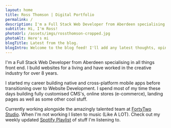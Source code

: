 ```yaml
---
layout: home
title: Ross Thomson | Digital Portfolio
permalink: /
description: I'm a Full Stack Web Developer from Aberdeen specialising in all things front end. I build websites for a living and have worked in the creative industry for over 8 years.
subtitle: Hi, I'm Ross!
photoUrl: /assets/imgs/rossthomson-cropped.jpg
photoAlt: Here's mi 
blogTitle: Latest from the blog.
blogIntro: Welcome to the blog feed! I'll add any latest thoughts, opinions, tutorials and any new projects I've been working on here. All view and opinions are my own. 
---
```


I'm a Full Stack Web Developer from Aberdeen specialising in all things front end. I build websites for a living and have worked in the creative industry for over 8 years.

I started my career building native and cross-platform mobile apps before transitioning over to Website Development. I spend most of my time these days building fully customised CMS's, online stores (e-commerce), landing pages as well as some other cool stuff.

Currently working alongside the amazingly talented team at <a href="https://fortytwo.studio">FortyTwo Studio</a>. When I'm not working I listen to music (Like A LOT). Check out my weekly updated <a href="https://open.spotify.com/user/ross_182/playlist/5kNNTTP9FJ9de376BOnkr5?si=5Oco2FYnQVOi_Oi09liCMg">Spotify Playlist</a> of stuff I'm listening to.